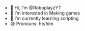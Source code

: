 - 👋 Hi, I’m @RoboplayzYT
- 👀 I’m interested in Making games
- 🌱 I’m currently learning scripting
- 😄 Pronouns: he/him

<!---
RoboplayzYT/RoboplayzYT is a ✨ special ✨ repository because its `README.md` (this file) appears on your GitHub profile.
You can click the Preview link to take a look at your changes.
--->
